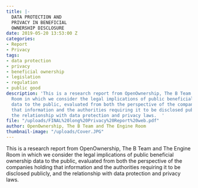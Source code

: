 ```yaml
---
title: |-
  DATA PROTECTION AND
  PRIVACY IN BENEFICIAL
  OWNERSHIP DISCLOSURE
date: 2019-05-20 13:53:00 Z
categories:
- Report
- Privacy
tags:
- data protection
- privacy
- beneficial ownership
- legislation
- regulation
- public good
description: 'This is a research report from OpenOwnership, The B Team and The Engine
  Room in which we consider the legal implications of public beneficial ownership
  data to the public, evaluated from both the perspective of the companies holding
  that information and the authorities requiring it to be disclosed publicly, and
  the relationship with data protection and privacy laws.  '
file: "/uploads/FINAL%20long%20Privacy%20Report%20web.pdf"
author: OpenOwnership, The B Team and The Engine Room
thumbnail-image: "/uploads/Cover.JPG"
---
```


This is a research report from OpenOwnership, The B Team and The Engine Room in which we consider the legal implications of public beneficial ownership data to the public, evaluated from both the perspective of the companies holding that information and the authorities requiring it to be disclosed publicly, and the relationship with data protection and privacy laws.  